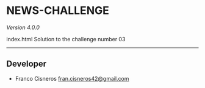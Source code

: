 # NEWS-CHALLENGE

*Version 4.0.0*

index.html
Solution to the challenge number 03

---


## Developer

- Franco Cisneros <fran.cisneros42@gmail.com>